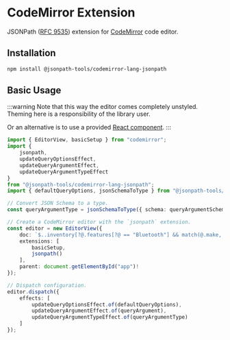 # CodeMirror Extension

JSONPath ([RFC 9535](https://datatracker.ietf.org/doc/rfc9535/)) extension for [CodeMirror](https://codemirror.net/) code editor.

## Installation

```sh
npm install @jsonpath-tools/codemirror-lang-jsonpath
```

## Basic Usage

:::warning
Note that this way the editor comes completely unstyled. Theming here is a responsibility of the library user.

Or an alternative is to use a provided [React component](react-component.md).
:::

```ts
import { EditorView, basicSetup } from "codemirror";
import { 
    jsonpath, 
    updateQueryOptionsEffect, 
    updateQueryArgumentEffect, 
    updateQueryArgumentTypeEffect
} 
from "@jsonpath-tools/codemirror-lang-jsonpath";
import { defaultQueryOptions, jsonSchemaToType } from "@jsonpath-tools/jsonpath";

// Convert JSON Schema to a type.
const queryArgumentType = jsonSchemaToType({ schema: queryArgumentSchema });

// Create a CodeMirror editor with the `jsonpath` extension.
const editor = new EditorView({
    doc: `$..inventory[?@.features[?@ == "Bluetooth"] && match(@.make, "[tT].+")]`,
    extensions: [
        basicSetup,
        jsonpath()
    ],
    parent: document.getElementById("app")!
});

// Dispatch configuration.
editor.dispatch({
    effects: [
        updateQueryOptionsEffect.of(defaultQueryOptions),
        updateQueryArgumentEffect.of(queryArgument),
        updateQueryArgumentTypeEffect.of(queryArgumentType)
    ] 
});
```
